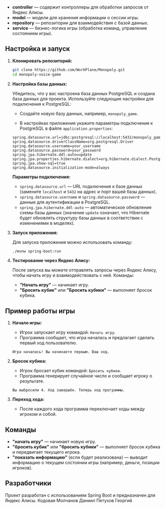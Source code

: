 
- **controller** — содержит контроллеры для обработки запросов от Яндекс Алисы.
- **model** — модели для хранения информации о сессии игры.
- **repository** — репозитории для взаимодействия с базой данных.
- **service** — бизнес-логика игры (обработка команд, управление состоянием игры).

## Настройка и запуск

1. **Клонировать репозиторий:**

    ```bash
    git clone https://github.com/WorkPlane/Monopoly.git
    cd monopoly-voice-game
    ```

2. **Настройка базы данных:**

    Убедитесь, что у вас настроена база данных PostgreSQL и создана база данных для проекта. Используйте следующие настройки для подключения к PostgreSQL:

    - Создайте новую базу данных, например, `monopoly_game`.

    - В настройках приложения укажите параметры подключения к PostgreSQL в файле `application.properties`:

    ```properties
    spring.datasource.url=jdbc:postgresql://localhost:5432/monopoly_game
    spring.datasource.driverClassName=org.postgresql.Driver
    spring.datasource.username=your_username
    spring.datasource.password=your_password
    spring.jpa.hibernate.ddl-auto=update
    spring.jpa.properties.hibernate.dialect=org.hibernate.dialect.PostgreSQLDialect
    spring.jpa.show-sql=true
    spring.datasource.initialization-mode=always
    ```

    **Параметры подключения:**
    - `spring.datasource.url` — URL подключения к базе данных (замените `localhost` и `5432` на адрес и порт вашей базы данных).
    - `spring.datasource.username` и `spring.datasource.password` — данные для аутентификации в PostgreSQL.
    - `spring.jpa.hibernate.ddl-auto` — автоматическое обновление схемы базы данных (значение `update` означает, что Hibernate будет обновлять структуру базы данных в соответствии с изменениями в моделях).
      
3. **Запуск приложения:**

    Для запуска приложения можно использовать команду:

    ```bash
    ./mvnw spring-boot:run
    ```

4. **Тестирование через Яндекс Алису:**

    После запуска вы можете отправлять запросы через Яндекс Алису, чтобы начать игру и взаимодействовать с ней. Команды:
    - **"Начать игру"** — начинает игру.
    - **"Бросить кубик"** или **"Бросить кубики"** — выполняет бросок кубика.
    
## Пример работы игры

1. **Начало игры:**
    - Игрок запускает игру командой: `Начать игру`.
    - Программа сообщает, что игра началась и предлагает сделать первый ход пользователю.

    ```
    Игра началась! Вы начинаете первым. Ваш ход.
    ```

2. **Бросок кубика:**
    - Игрок бросает кубик командой: `Бросить кубики`.
    - Программа генерирует случайное число и сообщает игроку о результате.

    ```
    Вы выбросили 4. Ход завершён. Теперь ход программы.
    ```

3. **Переход хода:**
    - После каждого хода программа переключает ходы между игроком и собой.

## Команды

- **"начать игру"** — начинает новую игру.
- **"бросить кубик"** или **"бросить кубики"** — выполняет бросок кубика и передвигает текущего игрока.
- **"показать информацию"** (если будет реализована) — выводит информацию о текущем состоянии игры (например, деньги, позиции игроков).

## Разработчики

Проект разработан с использованием Spring Boot и предназначен для Яндекс Алисы.
Кодовая
Молчанов Даниил
Петухов Георгий



